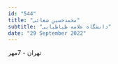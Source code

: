 ```yaml
---
id: "544"
title: "محمدحسین شعائی"
subtitle: "دانشگاه علامه طباطبایی"
date: "29 September 2022"
---
```


تهران - 7مهر 
